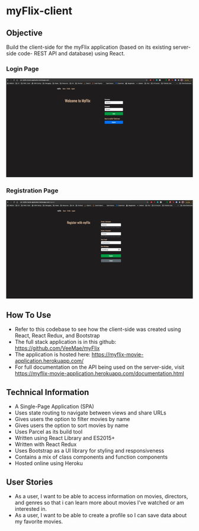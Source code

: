 # myFlix-client

## Objective 

Build the client-side for the myFlix application (based on its existing server-side code- REST API and database) using React.

### Login Page
![Login page](/login-pg.png)
### Registration Page
![Registration page](/registration-pg.png)

## How To Use

- Refer to this codebase to see how the client-side was created using React, React Redux, and Bootstrap
- The full stack application is in this github: https://github.com/VeeMae/myFlix 
- The application is hosted here: https://myflix-movie-application.herokuapp.com/
- For full documentation on the API being used on the server-side, visit https://myflix-movie-application.herokuapp.com/documentation.html

## Technical Information

- A Single-Page Application (SPA)
- Uses state routing to navigate between views and share URLs
- Gives users the option to filter movies by name
- Gives users the option to sort movies by name
- Uses Parcel as its build tool
- Written using React Library and ES2015+
- Written with React Redux
- Uses Bootstrap as a UI library for styling and responsiveness
- Contains a mix of class components and function components
- Hosted online using Heroku

## User Stories

- As a user, I want to be able to access information on movies, directors, and genres so that i can learn more about movies I've watched or am interested in.
- As a user, I want to be able to create a profile so I can save data about my favorite movies.


